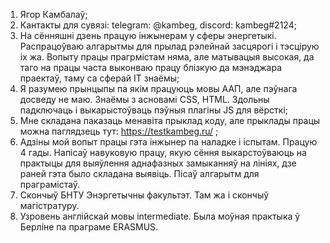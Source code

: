 1. Ягор Камбалаў;
2. Кантакты для сувязі: telegram: @kambeg, discord: kambeg#2124;
3. На сённяшні дзень працую інжынерам у сферы энергетыкі. Распрацоўваю алгарытмы для прылад рэлейнай засцярогі і тэсцірую іх жа. Вопыту працы прагрмістам няма, але матывацыя высокая, да таго на працы часта выконваю працу блізкую да мэнэджара праектаў, таму са сферай IT знаёмы;
4. Я разумею прынцыпы па якім працуюць мовы ААП, але пэўнага досведу не маю. Знаёмы з асновамі CSS, HTML. Здольны падключаць і выкарыстоўваць пэўныя плагіны JS для вёрсткі;
5. Мне складана паказаць менавіта прыклад коду, але прыклады працы можна паглядзець тут: https://testkambeg.ru/ ;
6. Адзіны мой вопыт працы гэта інжынер па наладке і іспытам. Працую 4 гады. Напісаў навуковую працу, якую сёння выкарстоўваюць на практыцы для выяўлення аднафазных замыканняў на лініях, дзе раней гэта было складана выявіць. Пісаў алгарытм для праграмістаў.
7. Скончыў БНТУ Энэргетычны факультэт. Там жа і скончыў магістратуру.
8. Узровень англійскай мовы intermediate. Была моўная практыка ў Берліне па праграме ERASMUS.
